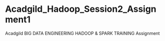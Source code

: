 # Acadgild_Hadoop_Session2_Assignment1
Acadgild BIG DATA ENGINEERING HADOOP &amp; SPARK TRAINING Assignment

